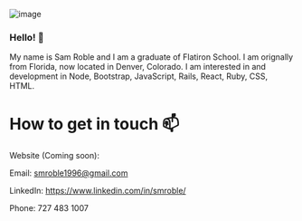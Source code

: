 
![image](https://user-images.githubusercontent.com/85583385/146422710-6afa7f75-5e33-40ec-949d-f24fbc4aff63.png)




### Hello! 👋
 
My name is Sam Roble and I am a graduate of Flatiron School. I am orignally from Florida, now located in Denver, Colorado. I am interested in and development in Node, Bootstrap, JavaScript, Rails, React, Ruby, CSS, HTML.

# How to get in touch 📫
Website (Coming soon): 

Email: smroble1996@gmail.com

LinkedIn: https://www.linkedin.com/in/smroble/

Phone: 727 483 1007 
<!--
**smroble1996/smroble1996** is a ✨ _special_ ✨ repository because its `README.md` (this file) appears on your GitHub profile.

Here are some ideas to get you started:

- 😄 Pronouns: ...
- ⚡ Fun fact: ...
-->
